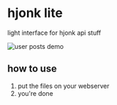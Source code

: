 # hjonk lite
light interface for hjonk api stuff

![user posts demo](https://i.imgur.com/sCrWy3U.gif "user posts demo")

## how to use

1. put the files on your webserver
2. you're done
